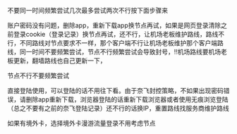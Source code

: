 不要同一时间频繁尝试几次最多尝试两次不行按下面步骤来



账户密码没有问题，删除app，重新下载app换节点再试，如果是网页登录清除之前登录cookie（登录记录）换节点再试，还不行，让机场老板维护路线，路线不行，不同路线对节点要求不一样，那个客户端不行让机场老板维护那个客户端路线，同一时间不要频繁尝试，节点不行频繁尝试会导致封号，‼️机场路线要机场老板更新，翻墙路线也自己更新一下，

节点不行不要频繁尝试


直接登陆使用，可以登陆的话不用往下看。由于奈飞封控策略，不如果出现密码错误，请删除app重新下载，浏览器登陆的话重新下载浏览器或者使用无痕浏览登陆（总之不要有之前的奈飞登陆记录）还不行的话换IP，重置路线找服务商维护路线



如果有境外卡，选择境外卡漫游流量登录不用考虑节点
